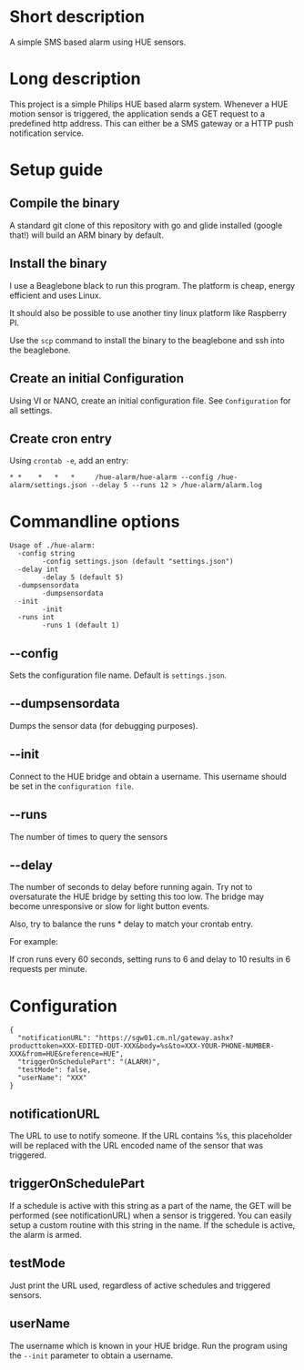 # Short description
A simple SMS based alarm using HUE sensors.

# Long description
This project is a simple Philips HUE based alarm system. Whenever a HUE motion sensor is triggered, the application sends a GET request to a predefined 
http address. This can either be a SMS gateway or a HTTP push notification service.

# Setup guide

## Compile the binary

A standard git clone of this repository with go and glide installed (google that!) will build an ARM binary by default.

## Install the binary

I use a Beaglebone black to run this program. The platform is cheap, energy efficient and uses Linux.

It should also be possible to use another tiny linux platform like Raspberry PI.

Use the `scp` command to install the binary to the beaglebone and ssh into the beaglebone.

## Create an initial Configuration

Using VI or NANO, create an initial configuration file. See `Configuration` for all settings.

## Create cron entry

Using `crontab -e`, add an entry:

```
* *    *   *   *     /hue-alarm/hue-alarm --config /hue-alarm/settings.json --delay 5 --runs 12 > /hue-alarm/alarm.log
```

# Commandline options

```
Usage of ./hue-alarm:
  -config string
    	-config settings.json (default "settings.json")
  -delay int
    	-delay 5 (default 5)
  -dumpsensordata
    	-dumpsensordata
  -init
    	-init
  -runs int
    	-runs 1 (default 1)
```

## --config

Sets the configuration file name. Default is `settings.json`.

## --dumpsensordata

Dumps the sensor data (for debugging purposes).

## --init

Connect to the HUE bridge and obtain a username. This username should be set in the `configuration file`.

## --runs

The number of times to query the sensors

## --delay

The number of seconds to delay before running again. Try not to oversaturate the HUE bridge by setting this too low. The bridge may become unresponsive or 
slow for light button events. 

Also, try to balance the runs * delay to match your crontab entry.

For example: 

If cron runs every 60 seconds, setting runs to 6 and delay to 10 results in 6 requests per minute.


# Configuration
```
{
  "notificationURL": "https://sgw01.cm.nl/gateway.ashx?producttoken=XXX-EDITED-OUT-XXX&body=%s&to=XXX-YOUR-PHONE-NUMBER-XXX&from=HUE&reference=HUE",
  "triggerOnSchedulePart": "(ALARM)",
  "testMode": false,
  "userName": "XXX"
}
```

## notificationURL

The URL to use to notify someone. If the URL contains %s, this placeholder will be replaced with the URL encoded name of the sensor that was triggered.

## triggerOnSchedulePart

If a schedule is active with this string as a part of the name, the GET will be performed (see notificationURL) when a sensor is triggered. You can 
easily setup a custom routine with this string in the name. If the schedule is active, the alarm is armed.

## testMode

Just print the URL used, regardless of active schedules and triggered sensors. 

## userName

The username which is known in your HUE bridge. Run the program using the `--init` parameter to obtain a username.


